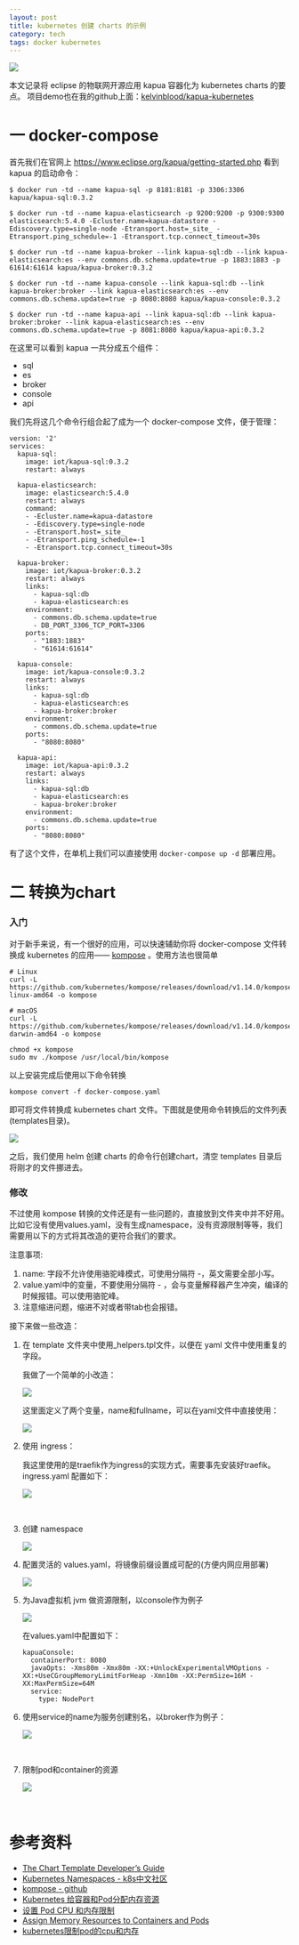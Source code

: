 ```yaml
---
layout: post
title: kubernetes 创建 charts 的示例
category: tech
tags: docker kubernetes
---
```

![](https://cdn.kelu.org/blog/tags/k8s.jpg)

本文记录将 eclipse 的物联网开源应用 kapua 容器化为 kubernetes charts 的要点。 项目demo也在我的github上面：[kelvinblood/kapua-kubernetes](https://github.com/kelvinblood/kapua-kubernetes)

# 一 docker-compose

首先我们在官网上 <https://www.eclipse.org/kapua/getting-started.php> 看到 kapua 的启动命令：

```
$ docker run -td --name kapua-sql -p 8181:8181 -p 3306:3306 kapua/kapua-sql:0.3.2

$ docker run -td --name kapua-elasticsearch -p 9200:9200 -p 9300:9300 elasticsearch:5.4.0 -Ecluster.name=kapua-datastore -Ediscovery.type=single-node -Etransport.host=_site_ -Etransport.ping_schedule=-1 -Etransport.tcp.connect_timeout=30s

$ docker run -td --name kapua-broker --link kapua-sql:db --link kapua-elasticsearch:es --env commons.db.schema.update=true -p 1883:1883 -p 61614:61614 kapua/kapua-broker:0.3.2

$ docker run -td --name kapua-console --link kapua-sql:db --link kapua-broker:broker --link kapua-elasticsearch:es --env commons.db.schema.update=true -p 8080:8080 kapua/kapua-console:0.3.2

$ docker run -td --name kapua-api --link kapua-sql:db --link kapua-broker:broker --link kapua-elasticsearch:es --env commons.db.schema.update=true -p 8081:8080 kapua/kapua-api:0.3.2
```

在这里可以看到 kapua 一共分成五个组件：

* sql
* es
* broker
* console
* api

我们先将这几个命令行组合起了成为一个 docker-compose 文件，便于管理：

```
version: '2'
services:
  kapua-sql:
    image: iot/kapua-sql:0.3.2
    restart: always

  kapua-elasticsearch:
    image: elasticsearch:5.4.0
    restart: always
    command:
    - -Ecluster.name=kapua-datastore
    - -Ediscovery.type=single-node
    - -Etransport.host=_site_
    - -Etransport.ping_schedule=-1
    - -Etransport.tcp.connect_timeout=30s

  kapua-broker:
    image: iot/kapua-broker:0.3.2
    restart: always
    links:
      - kapua-sql:db
      - kapua-elasticsearch:es
    environment:
      - commons.db.schema.update=true
      - DB_PORT_3306_TCP_PORT=3306
    ports:
      - "1883:1883"
      - "61614:61614"

  kapua-console:
    image: iot/kapua-console:0.3.2
    restart: always
    links:
      - kapua-sql:db
      - kapua-elasticsearch:es
      - kapua-broker:broker
    environment:
      - commons.db.schema.update=true
    ports:
      - "8080:8080"

  kapua-api:
    image: iot/kapua-api:0.3.2
    restart: always
    links:
      - kapua-sql:db
      - kapua-elasticsearch:es
      - kapua-broker:broker
    environment:
      - commons.db.schema.update=true
    ports:
      - "8080:8080"
```

有了这个文件，在单机上我们可以直接使用 `docker-compose up -d` 部署应用。

# 二 转换为chart

### 入门

对于新手来说，有一个很好的应用，可以快速辅助你将 docker-compose 文件转换成 kubernetes 的应用—— [kompose](https://github.com/kubernetes/kompose) 。使用方法也很简单

```
# Linux
curl -L https://github.com/kubernetes/kompose/releases/download/v1.14.0/kompose-linux-amd64 -o kompose

# macOS
curl -L https://github.com/kubernetes/kompose/releases/download/v1.14.0/kompose-darwin-amd64 -o kompose

chmod +x kompose
sudo mv ./kompose /usr/local/bin/kompose
```

以上安装完成后使用以下命令转换

```
kompose convert -f docker-compose.yaml 
```

即可将文件转换成 kubernetes chart 文件。下图就是使用命令转换后的文件列表(templates目录)。

![](https://cdn.kelu.org/blog/2018/06/20180620141933.jpg)

之后，我们使用 helm 创建 charts 的命令行创建chart，清空 templates 目录后将刚才的文件挪进去。

### 修改

不过使用 kompose 转换的文件还是有一些问题的，直接放到文件夹中并不好用。比如它没有使用values.yaml，没有生成namespace，没有资源限制等等，我们需要用以下的方式将其改造的更符合我们的要求。

注意事项:

1. name: 字段不允许使用骆驼峰模式，可使用分隔符 -，英文需要全部小写。
2. value.yaml中的变量，不要使用分隔符 - ，会与变量解释器产生冲突，编译的时候报错。可以使用骆驼峰。
3. 注意缩进问题，缩进不对或者带tab也会报错。

接下来做一些改造：

1. 在 template 文件夹中使用_helpers.tpl文件，以便在 yaml 文件中使用重复的字段。

   我做了一个简单的小改造：

   ![](https://cdn.kelu.org/blog/2018/06/20180620161144.jpg)

   这里面定义了两个变量，name和fullname，可以在yaml文件中直接使用：

   ![](https://cdn.kelu.org/blog/2018/06/20180620161200.jpg)

2. 使用 ingress：

   我这里使用的是traefik作为ingress的实现方式，需要事先安装好traefik。ingress.yaml 配置如下：

   ![](https://cdn.kelu.org/blog/2018/06/20180620162000.jpg)

   ​

3. 创建 namespace

   ![](https://cdn.kelu.org/blog/2018/06/20180620162031.jpg)

4. 配置灵活的 values.yaml，将镜像前缀设置成可配的(方便内网应用部署)

   ![](https://cdn.kelu.org/blog/2018/06/20180620162102.jpg)

5. 为Java虚拟机 jvm 做资源限制，以console作为例子

   ![](https://cdn.kelu.org/blog/2018/06/20180620162537.jpg)

   在values.yaml中配置如下：

   ```
   kapuaConsole:
     containerPort: 8080
     javaOpts: -Xms80m -Xmx80m -XX:+UnlockExperimentalVMOptions -XX:+UseCGroupMemoryLimitForHeap -Xmn10m -XX:PermSize=16M -XX:MaxPermSize=64M
     service:
       type: NodePort
   ```

6. 使用service的name为服务创建别名，以broker作为例子：

   ![](https://cdn.kelu.org/blog/2018/06/20180620162638.jpg)

   ​

7. 限制pod和container的资源

   ![](https://cdn.kelu.org/blog/2018/06/20180620162732.jpg)

   ​

# 参考资料

* [The Chart Template Developer’s Guide](https://docs.helm.sh/chart_template_guide/)
* [Kubernetes Namespaces - k8s中文社区](http://docs.kubernetes.org.cn/242.html#i) 
* [kompose - github](https://github.com/kubernetes/kompose) 
* [Kubernetes 给容器和Pod分配内存资源](http://docs.kubernetes.org.cn/729.html)
* [设置 Pod CPU 和内存限制](https://kubernetes.io/cn/docs/tasks/administer-cluster/cpu-memory-limit/)
* [Assign Memory Resources to Containers and Pods](https://kubernetes.io/docs/tasks/configure-pod-container/)
* [kubernetes限制pod的cpu和内存](https://www.jianshu.com/p/e8a77682eb48)